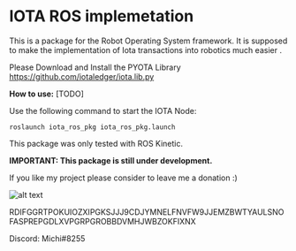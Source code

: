 
IOTA ROS implemetation
=====
This is a package for the Robot Operating System framework.
It is supposed to make the implementation of Iota transactions into robotics much easier  .

Please Download and Install the PYOTA Library
https://github.com/iotaledger/iota.lib.py



**How to use:**
[TODO]

Use the following command to start the IOTA Node:

`roslaunch iota_ros_pkg iota_ros_pkg.launch`

This package was only tested with ROS Kinetic.



**IMPORTANT: This package is still under development.**
   
    
     
      
If you like my project please consider to leave me a donation :)

![alt text](https://cdn-images-1.medium.com/max/800/1*NZxFN2XrzRyIAXmx3kxWhA.png)


RDIFGGRTPOKUIOZXIPGKSJJJ9CDJYMNELFNVFW9JJEMZBWTYAULSNOFASPREPGDLXVPGRPGROBBDVMHJWBZOKFIXNX

Discord: Michi#8255
